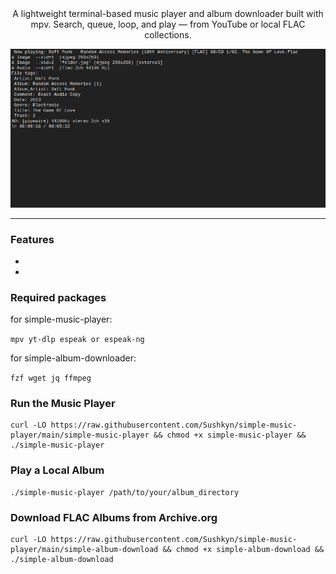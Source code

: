 <div align="center">
A lightweight terminal-based music player and album downloader built with mpv.
Search, queue, loop, and play — from YouTube or local FLAC collections.

![Description](example.png)
</div>

---
### Features
 
 - 
 - 
### Required packages
for simple-music-player:

`mpv yt-dlp espeak or espeak-ng`

for simple-album-downloader:

`fzf wget jq ffmpeg`
    
### Run the Music Player
```
curl -LO https://raw.githubusercontent.com/Sushkyn/simple-music-player/main/simple-music-player && chmod +x simple-music-player && ./simple-music-player
```
### Play a Local Album
```
./simple-music-player /path/to/your/album_directory
```
 ### Download FLAC Albums from Archive.org
```
curl -LO https://raw.githubusercontent.com/Sushkyn/simple-music-player/main/simple-album-download && chmod +x simple-album-download && ./simple-album-download
```
